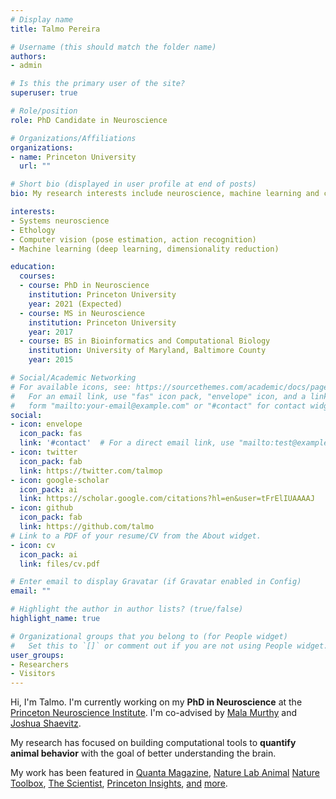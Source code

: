 ```yaml
---
# Display name
title: Talmo Pereira

# Username (this should match the folder name)
authors:
- admin

# Is this the primary user of the site?
superuser: true

# Role/position
role: PhD Candidate in Neuroscience

# Organizations/Affiliations
organizations:
- name: Princeton University
  url: ""

# Short bio (displayed in user profile at end of posts)
bio: My research interests include neuroscience, machine learning and computer vision.

interests:
- Systems neuroscience
- Ethology
- Computer vision (pose estimation, action recognition)
- Machine learning (deep learning, dimensionality reduction)

education:
  courses:
  - course: PhD in Neuroscience
    institution: Princeton University
    year: 2021 (Expected)
  - course: MS in Neuroscience
    institution: Princeton University
    year: 2017
  - course: BS in Bioinformatics and Computational Biology
    institution: University of Maryland, Baltimore County
    year: 2015

# Social/Academic Networking
# For available icons, see: https://sourcethemes.com/academic/docs/page-builder/#icons
#   For an email link, use "fas" icon pack, "envelope" icon, and a link in the
#   form "mailto:your-email@example.com" or "#contact" for contact widget.
social:
- icon: envelope
  icon_pack: fas
  link: '#contact'  # For a direct email link, use "mailto:test@example.org".
- icon: twitter
  icon_pack: fab
  link: https://twitter.com/talmop
- icon: google-scholar
  icon_pack: ai
  link: https://scholar.google.com/citations?hl=en&user=tFrElIUAAAAJ
- icon: github
  icon_pack: fab
  link: https://github.com/talmo
# Link to a PDF of your resume/CV from the About widget.
- icon: cv
  icon_pack: ai
  link: files/cv.pdf

# Enter email to display Gravatar (if Gravatar enabled in Config)
email: ""

# Highlight the author in author lists? (true/false)
highlight_name: true

# Organizational groups that you belong to (for People widget)
#   Set this to `[]` or comment out if you are not using People widget.
user_groups:
- Researchers
- Visitors
---
```


Hi, I'm Talmo. I'm currently working on my **PhD in Neuroscience** at the [Princeton Neuroscience Institute](https://pni.princeton.edu). I'm co-advised by [Mala Murthy](https://murthylab.princeton.edu) and [Joshua Shaevitz](https://shaevitzlab.princeton.edu).

My research has focused on building computational tools to **quantify animal behavior** with the goal of better understanding the brain.

My work has been featured in [Quanta Magazine](https://www.quantamagazine.org/to-decode-the-brain-scientists-automate-the-study-of-behavior-20191210/), [Nature Lab Animal](https://www.nature.com/articles/s41684-019-0312-z) [Nature Toolbox](https://www.nature.com/articles/d41586-019-02942-5), [The Scientist](https://www.the-scientist.com/notebook/artificially-intelligent-tools-capture-animal-movement-65759), [Princeton Insights](https://insights.princeton.edu/2021/01/model-interacting-animals/), [and](https://www.princeton.edu/news/2018/12/20/translating-language-behavior-artificially-intelligent-motion-capture) [more](https://www.princeton.edu/news/2020/01/08/ai-based-motion-capture-system-animals-has-applications-drug-development-ecology).
